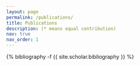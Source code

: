 ```yaml
---
layout: page
permalink: /publications/
title: Publications
description: (* means equal contribution)
nav: true
nav_order: 1
---
```

<!-- _pages/publications.md -->
<div class="publications">

{% bibliography -f {{ site.scholar.bibliography }} %}

</div>
